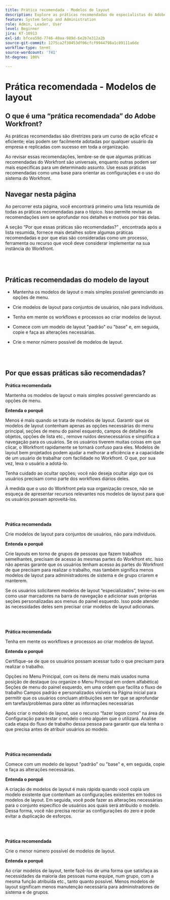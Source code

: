 ```yaml
---
title: Prática recomendada - Modelos de layout
description: Explore as práticas recomendadas de especialistas do Adobe Workfront sobre como configurar, gerenciar e usar modelos de layout do Workfront.
feature: System Setup and Administration
role: Admin, Leader, User
level: Beginner
jira: KT-10913
exl-id: bfcea59d-7746-40aa-989d-6e2b7e312a2b
source-git-commit: 1275ca2f30453df06cfcf9944798a1c89111a6de
workflow-type: tm+mt
source-wordcount: '741'
ht-degree: 100%

---
```


# Prática recomendada - Modelos de layout

## O que é uma “prática recomendada” do Adobe Workfront?

As práticas recomendadas são diretrizes para um curso de ação eficaz e eficiente; elas podem ser facilmente adotadas por qualquer usuário da empresa e replicadas com sucesso em toda a organização.

Ao revisar essas recomendações, lembre-se de que algumas práticas recomendadas do Workfront são universais, enquanto outras podem ser mais específicas para um determinado assunto. Use essas práticas recomendadas como uma base para orientar as configurações e o uso do sistema do Workfront.

## Navegar nesta página

Ao percorrer esta página, você encontrará primeiro uma lista resumida de todas as práticas recomendadas para o tópico. Isso permite revisar as recomendações sem se aprofundar nos detalhes e motivos por trás delas.

A seção “Por que essas práticas são recomendadas?” , encontrada após a lista resumida, fornece mais detalhes sobre algumas práticas recomendadas e por que elas são consideradas como um processo, ferramenta ou recurso que você deve considerar implementar na sua instância do Workfront.

</br>
</br>

## Práticas recomendadas do modelo de layout

* Mantenha os modelos de layout o mais simples possível gerenciando as opções de menu.

* Crie modelos de layout para conjuntos de usuários, não para indivíduos.

* Tenha em mente os workflows e processos ao criar modelos de layout.

* Comece com um modelo de layout &quot;padrão&quot; ou &quot;base&quot; e, em seguida, copie e faça as alterações necessárias.

* Crie o menor número possível de modelos de layout.

</br>
</br>

## Por que essas práticas são recomendadas?

**Prática recomendada**

Mantenha os modelos de layout o mais simples possível gerenciando as opções de menu.

**Entenda o porquê**

Menos é mais quando se trata de modelos de layout. Garantir que os modelos de layout contenham apenas as opções necessárias do menu principal, seções de menu do painel esquerdo, campos de detalhes de objetos, opções de lista etc., remove ruídos desnecessários e simplifica a navegação para os usuários. Se os usuários tiverem muitas coisas em que clicar, o Workfront rapidamente se tornará confuso para eles. Modelos de layout bem projetados podem ajudar a melhorar a eficiência e a capacidade de um usuário de trabalhar com facilidade no Workfront. O que, por sua vez, leva o usuário a adotá-lo.

Tenha cuidado ao ocultar opções; você não deseja ocultar algo que os usuários precisam como parte dos workflows diários deles.

À medida que o uso do Workfront pela sua organização cresce, não se esqueça de apresentar recursos relevantes nos modelos de layout para que os usuários possam aproveitá-los.

</br>
</br>

**Prática recomendada**

Crie modelos de layout para conjuntos de usuários, não para indivíduos.

**Entenda o porquê**

Crie layouts em torno de grupos de pessoas que fazem trabalhos semelhantes, precisam de acesso às mesmas partes do Workfront etc. Isso não apenas garante que os usuários tenham acesso às partes do Workfront de que precisam para realizar o trabalho, mas também significa menos modelos de layout para administradores de sistema e de grupo criarem e manterem.

Se os usuários solicitarem modelos de layout “especializados”, treine-os em como usar marcadores na barra de navegação e adicionar suas próprias seções personalizadas aos menus do painel esquerdo. Isso pode atender às necessidades deles sem precisar criar modelos de layout adicionais.

</br>
</br>

**Prática recomendada**

Tenha em mente os workflows e processos ao criar modelos de layout.

**Entenda o porquê**

Certifique-se de que os usuários possam acessar tudo o que precisam para realizar o trabalho.

Opções no Menu Principal, com os itens de menu mais usados numa posição de destaque (ou organize o Menu Principal em ordem alfabética) 
Seções de menu do painel esquerdo, em uma ordem que facilita o fluxo de trabalho 
Campos padrão e personalizados visíveis na Página inicial para permitir que os usuários concluam atribuições sem ter que se aprofundar em tarefas/problemas para obter as informações necessárias

Após criar o modelo de layout, use o recurso “fazer logon como” na área de Configuração para testar o modelo como alguém que o utilizará. Analise cada etapa do fluxo de trabalho dessa pessoa para garantir que ela tenha o que precisa antes de atribuir usuários ao modelo.

</br>
</br>

**Prática recomendada**

Comece com um modelo de layout &quot;padrão&quot; ou &quot;base&quot; e, em seguida, copie e faça as alterações necessárias.

**Entenda o porquê**

A criação de modelos de layout é mais rápida quando você copia um modelo existente que contenham as configurações existentes em todos os modelos de layout. Em seguida, você pode fazer as alterações necessárias para o conjunto específico de usuários aos quais será atribuído o modelo. Dessa forma, você não precisa recriar as configurações do zero e pode evitar a duplicação de esforços.

</br>
</br>


**Prática recomendada**

Crie o menor número possível de modelos de layout.

**Entenda o porquê**

Ao criar modelos de layout, tente fazê-los de uma forma que satisfaça as necessidades da maioria das pessoas numa equipe, num grupo, com a mesma função atribuída etc., tanto quanto possível. Menos modelos de layout significam menos manutenção necessária para administradores de sistema e de grupos.

